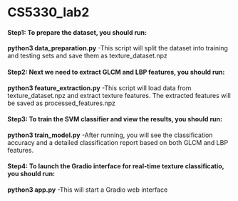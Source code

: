 # CS5330_lab2

#### Step1: To prepare the dataset, you should run:
**python3 data_preparation.py**
-This script will split the dataset into training and testing sets and save them as texture_dataset.npz

#### Step2: Next we need to extract GLCM and LBP features, you should run:
**python3 feature_extraction.py**
-This script will load data from texture_dataset.npz and extract texture features. The extracted features will be saved as processed_features.npz

#### Step3: To train the SVM classifier and view the results, you should run:
**python3 train_model.py**
-After running, you will see the classification accuracy and a detailed classification report based on both GLCM and LBP features.

#### Step4: To launch the Gradio interface for real-time texture classificatio, you should run:
**python3 app.py**
-This will start a Gradio web interface